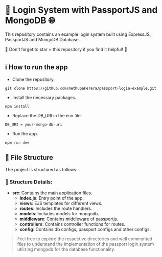 # 🌟 Login System with PassportJS and MongoDB 🌐

This repository contains an example login system built using ExpressJS, PassportJS and MongoDB Database.

🌟 Don't forget to star ⭐ this repository if you find it helpful! 🌟

## ℹ️ How to run the app
- Clone the repository.
```
git clone https://github.com/methupaPerera/passport-login-example.git
```
- Install the necessary packages.
```
npm install
```
- Replace the DB_URI in the env file.
```
DB_URI = your-mongo-db-uri
```
- Run the app.
```
npm run dev
```

## 📁 File Structure

The project is structured as follows:

### 📂 Structure Details:

- **src**: Contains the main application files.
  - **index.js**: Entry point of the app.
  - **views**: EJS templates for different views.
  - **routes**: Includes the route handlers.
  - **models**: Includes models for mongodb.
  - **middleware**: Contains middleware of passportjs.
  - **controllers**: Contains controller functions for routes.
  - **config**: Contains db configs, passport configs and other configs.

>Feel free to explore the respective directories and well commented files to understand the implementation of the passport login system utilizing mongodb for the database functionality.
